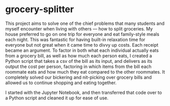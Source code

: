 # grocery-splitter

This project aims to solve one of the chief problems that many students and myself encounter when living with others — how to split groceries. My house preferred to go on one trip for everyone and eat family-style meals each night. This was fantastic for having built-in relaxation time for everyone but not great when it came time to divvy up costs. Each receipt became an argument. To factor in both what each individual actually eats from a grocery bill, as well as how much each person eats, I created a Python script that takes a csv of the bill as its input, and delivers as its output the cost per person, factoring in which items from the bill each roommate eats and how much they eat compared to the other roommates. It completely solved our bickering and nit-picking over grocery bills and allowed us to continue shopping and eating together.

I started with the Jupyter Notebook, and then transferred that code over to a Python script and cleaned it up for ease of use.
